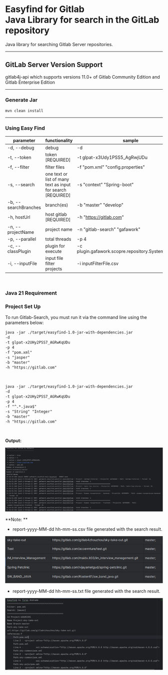 # Easyfind for Gitlab <br />Java Library for search in the GitLab repository

Java library for searching Gitlab Server repositories.


---

## GitLab Server Version Support

gitlab4j-api which supports versions 11.0+ of Gitlab Community Edition and Gitlab Enterprise Edition

---

### Generate Jar
```
mvn clean install
```

---
### Using Easy Find

| parameter                   | functionality                                                | sample                                      |
|-----------------------------|--------------------------------------------------------------|---------------------------------------------|
| -d, --debug                 | debug                                                        | -d                                          |
| -t, --token  <arg>          | token [REQUIRED]                                             | -t glpat-x3Udy1PSS5_AgRwjUDu                |
| -f, --filter <args>         | filter files                                                 | -f "pom.xml" "config.properties"            |
| -s, --search <args>         | one text or list of many text as input for search [REQUIRED] | -s "context" "Spring-boot"                  |
| -b, --searchBranches <args> | branch(es)                                                   | -b "master" "develop"                       |
| -h, hostUrl <arg>           | host gitlab  [REQUIRED]                                      | -h "https://gitlab.com"                     |
| -n, --projectName <args>    | project name                                                 | -n "gitlab-search" "gafawork"               |
| -p, --parallel <arg>        | total threads                                                | -p 4                                        |
| -c, --classPlugin <arg>     | plugin for execute                                           | -c plugin.gafawork.scopre.repository.SystemOutPlugin |
| -i, --inputFile <arg>       | input file filter projects                                   | -i inputFilterFile.csv                      |

<br> 

### **Java 21 Requirement**

### **Project Set Up**

To run Gitlab-Search, you must run it via the command line using the parameters below:

```
java -jar ./target/easyfind-1.0-jar-with-dependencies.jar
-d
-t glpat-x2UHy2PSS7_AGRwKqUDu
-p 4
-f "pom.xml"
-s "jasper"
-b "master"
-h "https://gitlab.com"
```

<br> 

```
java -jar ./target/easyfind-1.0-jar-with-dependencies.jar
-d
-t glpat-x2UHy2PSS7_AGRwKqUDu
-p 4
-f "^.*.java$"
-s "String" "Integer"
-b "master"
-h "https://gitlab.com"
```

<br> 

**Output:**

![img.png](img.png)

**Note: **
- report-yyyy-MM-dd hh-mm-ss.csv file generated with the search result.

![img_1.png](img_1.png)

- report-yyyy-MM-dd hh-mm-ss.txt file generated with the search result.

![img_2.png](img_2.png)

